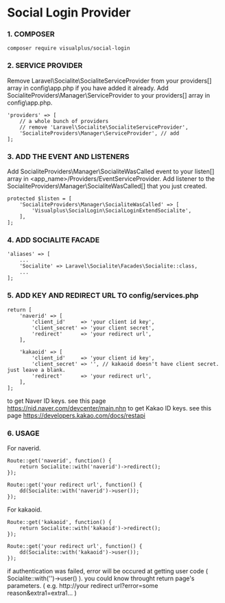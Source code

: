 # Social Login Provider

### 1. COMPOSER

```
composer require visualplus/social-login
```

### 2. SERVICE PROVIDER

Remove Laravel\Socialite\SocialiteServiceProvider from your providers[] array in config\app.php if you have added it already.
Add SocialiteProviders\Manager\ServiceProvider to your providers[] array in config\app.php.

```
'providers' => [
    // a whole bunch of providers
    // remove 'Laravel\Socialite\SocialiteServiceProvider',
    'SocialiteProviders\Manager\ServiceProvider', // add
];
```

### 3. ADD THE EVENT AND LISTENERS

Add SocialiteProviders\Manager\SocialiteWasCalled event to your listen[] array in <app_name>/Providers/EventServiceProvider.
Add listener to the SocialiteProviders\Manager\SocialiteWasCalled[] that you just created.

```
protected $listen = [
	'SocialiteProviders\Manager\SocialiteWasCalled' => [
		'Visualplus\SocialLogin\SocialLoginExtendSocialite',
	],
];
```

### 4. ADD SOCIALITE FACADE

```
'aliases' => [
	...
	'Socialite'	=> Laravel\Socialite\Facades\Socialite::class,
	...
];
```

### 5. ADD KEY AND REDIRECT URL TO config/services.php

```
return [
	'naverid' => [
		'client_id'		=> 'your client id key',
		'client_secret'	=> 'your client secret',
		'redirect'		=> 'your redirect url',
	],
    
	'kakaoid' => [
		'client_id'		=> 'your client id key',
		'client_secret'	=> '', // kakaoid doesn't have client secret. just leave a blank.
		'redirect'		=> 'your redirect url', 
	],
];
```

to get Naver ID keys. see this page https://nid.naver.com/devcenter/main.nhn
to get Kakao ID keys. see this page https://developers.kakao.com/docs/restapi

### 6. USAGE

For naverid.

```
Route::get('naverid', function() {
	return Socialite::with('naverid')->redirect();
});

Route::get('your redirect url', function() {
	dd(Socialite::with('naverid')->user());
});
```

For kakaoid.

```
Route::get('kakaoid', function() {
	return Socialite::with('kakaoid')->redirect();
});

Route::get('your redirect url', function() {
	dd(Socialite::with('kakaoid')->user());
});
```

if authentication was failed, error will be occured at getting user code ( Socialite::with('')->user() ).
you could know throught return page's parameters. ( e.g. http://your redirect url?error=some reason&extra1=extra1... )
